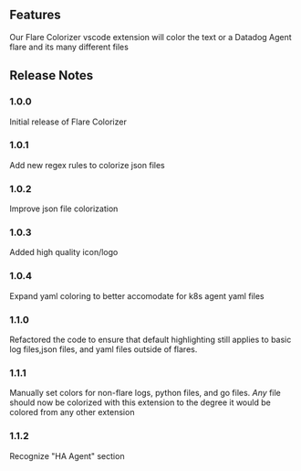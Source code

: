 ## Features
Our Flare Colorizer vscode extension will color the text or a Datadog Agent flare and its many different files

## Release Notes
### 1.0.0
Initial release of Flare Colorizer

### 1.0.1
Add new regex rules to colorize json files

### 1.0.2
Improve json file colorization

### 1.0.3
Added high quality icon/logo

### 1.0.4
Expand yaml coloring to better accomodate for k8s agent yaml files

### 1.1.0
Refactored the code to ensure that default highlighting still applies to basic log files,json files, and yaml files outside of flares.

### 1.1.1
Manually set colors for non-flare logs, python files, and go files. *Any* file should now be colorized with this extension to the degree it would be colored from any other extension

### 1.1.2
Recognize "HA Agent" section